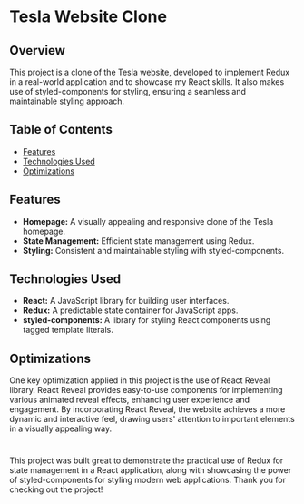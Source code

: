 # Tesla Website Clone

## Overview

This project is a clone of the Tesla website, developed to implement Redux in a real-world application and to showcase my React skills. It also makes use of styled-components for styling, ensuring a seamless and maintainable styling approach.



## Table of Contents

- [Features](#features)
- [Technologies Used](#technologies-used)
- [Optimizations](#optimizations)

## Features

- **Homepage:** A visually appealing and responsive clone of the Tesla homepage.
- **State Management:** Efficient state management using Redux.
- **Styling:** Consistent and maintainable styling with styled-components.

## Technologies Used

- **React:** A JavaScript library for building user interfaces.
- **Redux:** A predictable state container for JavaScript apps.
- **styled-components:** A library for styling React components using tagged template literals.

## Optimizations

One key optimization applied in this project is the use of React Reveal library. React Reveal provides easy-to-use components for implementing various animated reveal effects, enhancing user experience and engagement. By incorporating React Reveal, the website achieves a more dynamic and interactive feel, drawing users' attention to important elements in a visually appealing way.

#

This project was built great to demonstrate the practical use of Redux for state management in a React application, along with showcasing the power of styled-components for styling modern web applications. Thank you for checking out the project!
